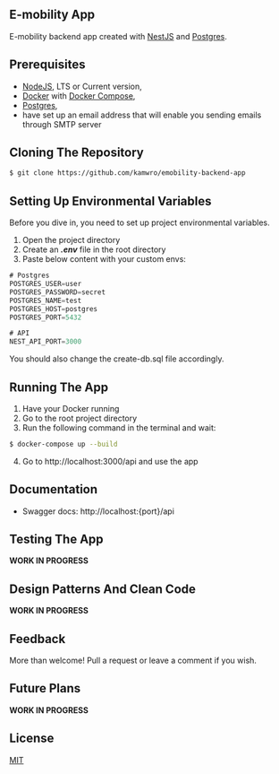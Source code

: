 ## E-mobility App

E-mobility backend app created with [NestJS](https://nestjs.com/) and [Postgres](https://www.postgresql.org.pl/).

## Prerequisites

- [NodeJS](https://nodejs.org/en), LTS or Current version,
- [Docker](https://www.docker.com/) with [Docker Compose](https://docs.docker.com/compose/),
- [Postgres](https://www.postgresql.org/download/windows/),
- have set up an email address that will enable you sending emails through SMTP server

## Cloning The Repository

```bash
$ git clone https://github.com/kamwro/emobility-backend-app
```

## Setting Up Environmental Variables

Before you dive in, you need to set up project environmental variables.

1. Open the project directory
2. Create an **_.env_** file in the root directory
3. Paste below content with your custom envs:

```typescript
# Postgres
POSTGRES_USER=user
POSTGRES_PASSWORD=secret
POSTGRES_NAME=test
POSTGRES_HOST=postgres
POSTGRES_PORT=5432

# API 
NEST_API_PORT=3000
```

You should also change the create-db.sql file accordingly.

## Running The App

1. Have your Docker running
2. Go to the root project directory
3. Run the following command in the terminal and wait:

```bash
$ docker-compose up --build
```

4. Go to http://localhost:3000/api and use the app

## Documentation

- Swagger docs: http://localhost:{port}/api

## Testing The App

**WORK IN PROGRESS**

## Design Patterns And Clean Code

**WORK IN PROGRESS**

## Feedback

More than welcome! Pull a request or leave a comment if you wish.

## Future Plans

**WORK IN PROGRESS**

## License

[MIT](https://github.com/kamwro/emobility-backend-app/blob/main/LICENSE)
